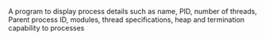 A program to display process details such as name, PID, number of threads, Parent process ID, modules, thread specifications, heap and termination capability to processes
